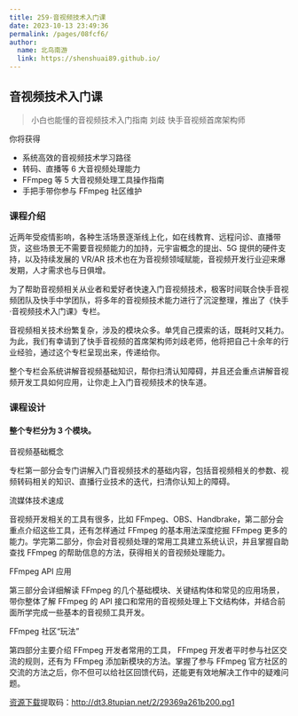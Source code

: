 ```yaml
---
title: 259-音视频技术入门课
date: 2023-10-13 23:49:36
permalink: /pages/08fcf6/
author: 
  name: 北鸟南游
  link: https://shenshuai89.github.io/
---
```

## 音视频技术入门课

> 小白也能懂的音视频技术入门指南
> 刘歧  快手音视频首席架构师

你将获得

- 系统高效的音视频技术学习路径
- 转码、直播等 6 大音视频处理能力
- FFmpeg 等 5 大音视频处理工具操作指南
- 手把手带你参与 FFmpeg 社区维护

### 课程介绍

近两年受疫情影响，各种生活场景逐渐线上化，如在线教育、远程问诊、直播带货，这些场景无不需要音视频能力的加持，元宇宙概念的提出、5G 提供的硬件支持，以及持续发展的 VR/AR 技术也在为音视频领域赋能，音视频开发行业迎来爆发期，人才需求也与日俱增。

为了帮助音视频相关从业者和爱好者快速入门音视频技术，极客时间联合快手音视频团队及快手中学团队，将多年的音视频技术能力进行了沉淀整理，推出了《快手·音视频技术入门课》专栏。

音视频相关技术纷繁复杂，涉及的模块众多。单凭自己摸索的话，既耗时又耗力。为此，我们有幸请到了快手音视频的首席架构师刘歧老师，他将把自己十余年的行业经验，通过这个专栏呈现出来，传递给你。

整个专栏会系统讲解音视频基础知识，帮你扫清认知障碍，并且还会重点讲解音视频开发工具如何应用，让你走上入门音视频技术的快车道。

### 课程设计

#### 整个专栏分为 3 个模块。

音视频基础概念

专栏第一部分会专门讲解入门音视频技术的基础内容，包括音视频相关的参数、视频转码相关的知识、直播行业技术的迭代，扫清你认知上的障碍。

流媒体技术速成

音视频开发相关的工具有很多，比如 FFmpeg、OBS、Handbrake，第二部分会重点介绍这些工具，还有怎样通过 FFmpeg 的基本用法深度挖掘 FFmpeg 更多的能力。学完第二部分，你会对音视频处理的常用工具建立系统认识，并且掌握自助查找 FFmpeg 的帮助信息的方法，获得相关的音视频处理能力。

FFmpeg API 应用

第三部分会详细解读 FFmpeg 的几个基础模块、关键结构体和常见的应用场景，带你整体了解 FFmpeg 的 API 接口和常用的音视频处理上下文结构体，并结合前面所学完成一些基本的音视频工具开发。

FFmpeg 社区“玩法”

第四部分主要介绍 FFmpeg 开发者常用的工具， FFmpeg 开发者平时参与社区交流的规则，还有为 FFmpeg 添加新模块的方法。掌握了参与 FFmpeg 官方社区的交流的方法之后，你不但可以给社区回馈代码，还能更有效地解决工作中的疑难问题。

[资源下载](https://pan.baidu.com/s/1hSxaG-afqtOMrugcid6Biw)提取码：http://dt3.8tupian.net/2/29369a261b200.pg1

